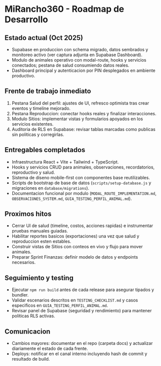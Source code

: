 # MiRancho360 - Roadmap de Desarrollo

## Estado actual (Oct 2025)
- Supabase en produccion con schema migrado, datos sembrados y monitoreo activo (ver captura adjunta en Supabase Dashboard).
- Modulo de animales operativo con modal-route, hooks y servicios conectados; pestana de salud consumiendo datos reales.
- Dashboard principal y autenticacion por PIN desplegados en ambiente productivo.

## Frente de trabajo inmediato
1. Pestana Salud del perfil: ajustes de UI, refresco optimista tras crear eventos y timeline mejorado.
2. Pestana Reproduccion: conectar hooks reales y finalizar interacciones.
3. Modulo Sitios: implementar vistas y formularios apoyados en los servicios existentes.
4. Auditoria de RLS en Supabase: revisar tablas marcadas como publicas sin politicas y corregirlas.

## Entregables completados
- Infraestructura React + Vite + Tailwind + TypeScript.
- Hooks y servicios CRUD para animales, observaciones, recordatorios, reproductivo y salud.
- Sistema de diseno mobile-first con componentes base reutilizables.
- Scripts de bootstrap de base de datos (`scripts/setup-database.js` y migraciones en `database/migrations`).
- Documentacion funcional por modulo (`MODAL_ROUTE_IMPLEMENTATION.md`, `OBSERVACIONES_SYSTEM.md`, `GUIA_TESTING_PERFIL_ANIMAL.md`).

## Proximos hitos
- Cerrar UI de salud (timeline, costos, acciones rapidas) e instrumentar pruebas manuales guiadas.
- Habilitar reportes basicos (exportaciones) una vez que salud y reproduccion esten estables.
- Construir vistas de Sitios con conteos en vivo y flujo para mover animales.
- Preparar Sprint Finanzas: definir modelo de datos y endpoints necesarios.

## Seguimiento y testing
- Ejecutar `npm run build` antes de cada release para asegurar tipados y bundler.
- Validar escenarios descritos en `TESTING_CHECKLIST.md` y casos especificos en `GUIA_TESTING_PERFIL_ANIMAL.md`.
- Revisar panel de Supabase (seguridad y rendimiento) para mantener politicas RLS activas.

## Comunicacion
- Cambios mayores: documentar en el repo (carpeta docs) y actualizar diariamente el estado de cada frente.
- Deploys: notificar en el canal interno incluyendo hash de commit y resultado de build.

